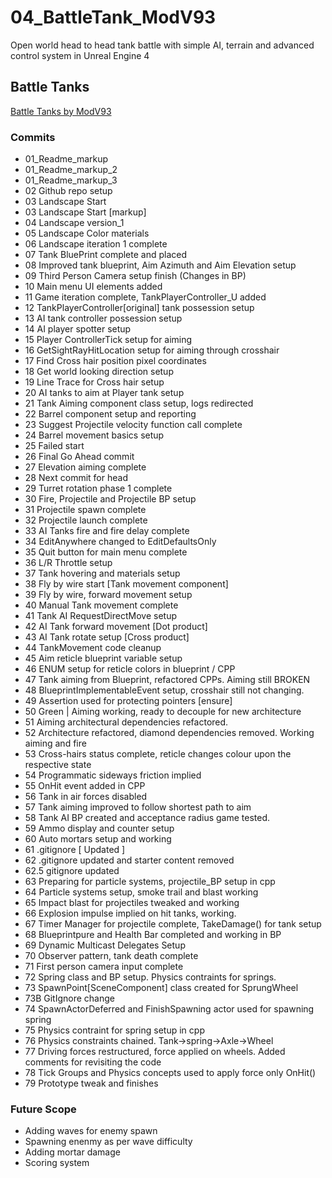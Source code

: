 # 04_BattleTank_ModV93
Open world head to head tank battle with simple AI, terrain and advanced control system in Unreal Engine 4

## Battle Tanks
[Battle Tanks by ModV93](https://github.com/modv93/04_BattleTank_ModV93)

### Commits 
* 01_Readme_markup
* 01_Readme_markup_2
* 01_Readme_markup_3
* 02 Github repo setup
* 03 Landscape Start
* 03 Landscape Start [markup]
* 04 Landscape version_1
* 05 Landscape Color  materials
* 06 Landscape iteration 1 complete
* 07 Tank BluePrint complete and placed
* 08 Improved tank blueprint, Aim Azimuth and Aim Elevation setup
* 09 Third Person Camera setup finish (Changes in BP)
* 10 Main menu UI elements added
* 11 Game iteration complete, TankPlayerController_U added
* 12 TankPlayerController[original] tank possession setup
* 13 AI tank controller possession setup
* 14 AI player spotter setup
* 15 Player ControllerTick setup for aiming
* 16 GetSightRayHitLocation setup for aiming through crosshair
* 17 Find Cross hair position pixel coordinates 
* 18 Get world looking direction setup
* 19 Line Trace for Cross hair setup
* 20 AI tanks to aim at Player tank setup
* 21 Tank Aiming component class setup, logs redirected 
* 22 Barrel component setup and reporting 
* 23 Suggest Projectile velocity function call complete 
* 24 Barrel movement basics setup
* 25 Failed start
* 26 Final Go Ahead commit
* 27 Elevation aiming complete
* 28 Next commit for head
* 29 Turret rotation phase 1 complete
* 30 Fire, Projectile and Projectile BP setup
* 31 Projectile spawn complete
* 32 Projectile launch complete
* 33 AI Tanks fire and fire delay complete
* 34 EditAnywhere changed to EditDefaultsOnly
* 35 Quit button for main menu complete
* 36 L/R Throttle setup
* 37 Tank hovering and materials setup
* 38 Fly by wire start [Tank movement component]
* 39 Fly by wire, forward movement setup
* 40 Manual Tank movement complete
* 41 Tank AI RequestDirectMove setup
* 42 AI Tank forward movement [Dot product]
* 43 AI Tank rotate setup [Cross product]
* 44 TankMovement code cleanup
* 45 Aim reticle blueprint variable setup
* 46 ENUM setup for reticle colors in blueprint / CPP
* 47 Tank aiming from Blueprint, refactored CPPs. Aiming still BROKEN
* 48 BlueprintImplementableEvent setup, crosshair still not changing.
* 49 Assertion used for protecting pointers [ensure]
* 50 Green | Aiming working, ready to decouple for new architecture
* 51 Aiming architectural dependencies refactored.
* 52 Architecture refactored, diamond dependencies removed. Working aiming and fire
* 53 Cross-hairs status complete, reticle changes colour upon the respective state
* 54 Programmatic sideways friction implied
* 55 OnHit event added in CPP
* 56 Tank in air forces disabled
* 57 Tank aiming improved to follow shortest path to aim
* 58 Tank AI BP created and acceptance radius game tested.
* 59 Ammo display and counter setup
* 60 Auto mortars setup and working
* 61 .gitignore [ Updated ]
* 62 .gitignore updated and starter content removed
* 62.5 gitignore updated
* 63 Preparing for particle systems, projectile_BP setup in cpp
* 64 Particle systems setup, smoke trail and blast working
* 65 Impact blast for projectiles tweaked and working
* 66 Explosion impulse implied on hit tanks, working.
* 67 Timer Manager for projectile complete, TakeDamage() for tank setup
* 68 Blueprintpure and Health Bar completed and working in BP
* 69 Dynamic Multicast Delegates Setup
* 70 Observer pattern, tank death complete
* 71 First person camera input complete
* 72 Spring class and BP setup. Physics contraints for springs.
* 73 SpawnPoint[SceneComponent] class created for SprungWheel
* 73B GitIgnore change
* 74 SpawnActorDeferred and FinishSpawning actor used for spawning spring
* 75 Physics contraint for spring setup in cpp
* 76 Physics constraints chained. Tank->spring->Axle->Wheel
* 77 Driving forces restructured, force applied on wheels. Added comments for revisiting the code 
* 78 Tick Groups and Physics concepts used to apply force only OnHit()
* 79 Prototype tweak and finishes

### Future Scope 
* Adding waves for enemy spawn
* Spawning enenmy as per wave difficulty 
* Adding mortar damage 
* Scoring system
